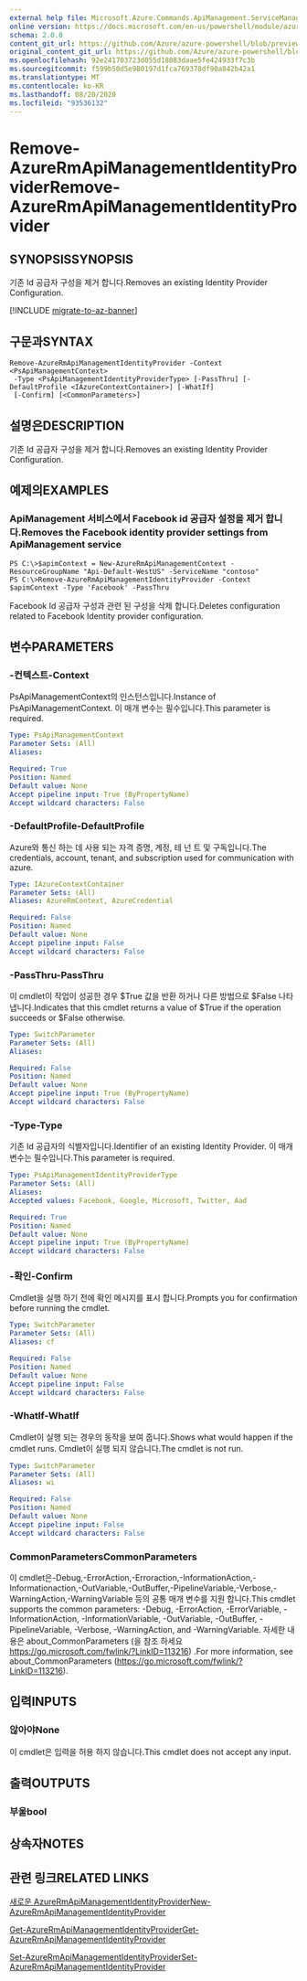 ```yaml
---
external help file: Microsoft.Azure.Commands.ApiManagement.ServiceManagement.dll-Help.xml
online version: https://docs.microsoft.com/en-us/powershell/module/azurerm.apimanagement/remove-azurermapimanagementidentityprovider
schema: 2.0.0
content_git_url: https://github.com/Azure/azure-powershell/blob/preview/src/ResourceManager/ApiManagement/Commands.ApiManagement/help/Remove-AzureRmApiManagementIdentityProvider.md
original_content_git_url: https://github.com/Azure/azure-powershell/blob/preview/src/ResourceManager/ApiManagement/Commands.ApiManagement/help/Remove-AzureRmApiManagementIdentityProvider.md
ms.openlocfilehash: 92e241703723d055d18083daae5fe424933f7c3b
ms.sourcegitcommit: f599b50d5e980197d1fca769378df90a842b42a1
ms.translationtype: MT
ms.contentlocale: ko-KR
ms.lasthandoff: 08/20/2020
ms.locfileid: "93536132"
---
```

# <span data-ttu-id="54912-101">Remove-AzureRmApiManagementIdentityProvider</span><span class="sxs-lookup"><span data-stu-id="54912-101">Remove-AzureRmApiManagementIdentityProvider</span></span>

## <span data-ttu-id="54912-102">SYNOPSIS</span><span class="sxs-lookup"><span data-stu-id="54912-102">SYNOPSIS</span></span>
<span data-ttu-id="54912-103">기존 Id 공급자 구성을 제거 합니다.</span><span class="sxs-lookup"><span data-stu-id="54912-103">Removes an existing Identity Provider Configuration.</span></span>

[!INCLUDE [migrate-to-az-banner](../../includes/migrate-to-az-banner.md)]

## <span data-ttu-id="54912-104">구문과</span><span class="sxs-lookup"><span data-stu-id="54912-104">SYNTAX</span></span>

```
Remove-AzureRmApiManagementIdentityProvider -Context <PsApiManagementContext>
 -Type <PsApiManagementIdentityProviderType> [-PassThru] [-DefaultProfile <IAzureContextContainer>] [-WhatIf]
 [-Confirm] [<CommonParameters>]
```

## <span data-ttu-id="54912-105">설명은</span><span class="sxs-lookup"><span data-stu-id="54912-105">DESCRIPTION</span></span>
<span data-ttu-id="54912-106">기존 Id 공급자 구성을 제거 합니다.</span><span class="sxs-lookup"><span data-stu-id="54912-106">Removes an existing Identity Provider Configuration.</span></span>

## <span data-ttu-id="54912-107">예제의</span><span class="sxs-lookup"><span data-stu-id="54912-107">EXAMPLES</span></span>

### <span data-ttu-id="54912-108">ApiManagement 서비스에서 Facebook id 공급자 설정을 제거 합니다.</span><span class="sxs-lookup"><span data-stu-id="54912-108">Removes the Facebook identity provider settings from ApiManagement service</span></span>
```
PS C:\>$apimContext = New-AzureRmApiManagementContext -ResourceGroupName "Api-Default-WestUS" -ServiceName "contoso"
PS C:\>Remove-AzureRmApiManagementIdentityProvider -Context $apimContext -Type 'Facebook' -PassThru
```

<span data-ttu-id="54912-109">Facebook Id 공급자 구성과 관련 된 구성을 삭제 합니다.</span><span class="sxs-lookup"><span data-stu-id="54912-109">Deletes configuration related to Facebook Identity provider configuration.</span></span>

## <span data-ttu-id="54912-110">변수</span><span class="sxs-lookup"><span data-stu-id="54912-110">PARAMETERS</span></span>

### <span data-ttu-id="54912-111">-컨텍스트</span><span class="sxs-lookup"><span data-stu-id="54912-111">-Context</span></span>
<span data-ttu-id="54912-112">PsApiManagementContext의 인스턴스입니다.</span><span class="sxs-lookup"><span data-stu-id="54912-112">Instance of PsApiManagementContext.</span></span>
<span data-ttu-id="54912-113">이 매개 변수는 필수입니다.</span><span class="sxs-lookup"><span data-stu-id="54912-113">This parameter is required.</span></span>

```yaml
Type: PsApiManagementContext
Parameter Sets: (All)
Aliases: 

Required: True
Position: Named
Default value: None
Accept pipeline input: True (ByPropertyName)
Accept wildcard characters: False
```

### <span data-ttu-id="54912-114">-DefaultProfile</span><span class="sxs-lookup"><span data-stu-id="54912-114">-DefaultProfile</span></span>
<span data-ttu-id="54912-115">Azure와 통신 하는 데 사용 되는 자격 증명, 계정, 테 넌 트 및 구독입니다.</span><span class="sxs-lookup"><span data-stu-id="54912-115">The credentials, account, tenant, and subscription used for communication with azure.</span></span>
 
```yaml
Type: IAzureContextContainer
Parameter Sets: (All)
Aliases: AzureRmContext, AzureCredential

Required: False
Position: Named
Default value: None
Accept pipeline input: False
Accept wildcard characters: False
```

### <span data-ttu-id="54912-116">-PassThru</span><span class="sxs-lookup"><span data-stu-id="54912-116">-PassThru</span></span>
<span data-ttu-id="54912-117">이 cmdlet이 작업이 성공한 경우 $True 값을 반환 하거나 다른 방법으로 $False 나타냅니다.</span><span class="sxs-lookup"><span data-stu-id="54912-117">Indicates that this cmdlet returns a value of $True if the operation succeeds or $False otherwise.</span></span>


```yaml
Type: SwitchParameter
Parameter Sets: (All)
Aliases: 

Required: False
Position: Named
Default value: None
Accept pipeline input: True (ByPropertyName)
Accept wildcard characters: False
```

### <span data-ttu-id="54912-118">-Type</span><span class="sxs-lookup"><span data-stu-id="54912-118">-Type</span></span>
<span data-ttu-id="54912-119">기존 Id 공급자의 식별자입니다.</span><span class="sxs-lookup"><span data-stu-id="54912-119">Identifier of an existing Identity Provider.</span></span>
<span data-ttu-id="54912-120">이 매개 변수는 필수입니다.</span><span class="sxs-lookup"><span data-stu-id="54912-120">This parameter is required.</span></span>

```yaml
Type: PsApiManagementIdentityProviderType
Parameter Sets: (All)
Aliases: 
Accepted values: Facebook, Google, Microsoft, Twitter, Aad

Required: True
Position: Named
Default value: None
Accept pipeline input: True (ByPropertyName)
Accept wildcard characters: False
```

### <span data-ttu-id="54912-121">-확인</span><span class="sxs-lookup"><span data-stu-id="54912-121">-Confirm</span></span>
<span data-ttu-id="54912-122">Cmdlet을 실행 하기 전에 확인 메시지를 표시 합니다.</span><span class="sxs-lookup"><span data-stu-id="54912-122">Prompts you for confirmation before running the cmdlet.</span></span>

```yaml
Type: SwitchParameter
Parameter Sets: (All)
Aliases: cf

Required: False
Position: Named
Default value: None
Accept pipeline input: False
Accept wildcard characters: False
```

### <span data-ttu-id="54912-123">-WhatIf</span><span class="sxs-lookup"><span data-stu-id="54912-123">-WhatIf</span></span>
<span data-ttu-id="54912-124">Cmdlet이 실행 되는 경우의 동작을 보여 줍니다.</span><span class="sxs-lookup"><span data-stu-id="54912-124">Shows what would happen if the cmdlet runs.</span></span> <span data-ttu-id="54912-125">Cmdlet이 실행 되지 않습니다.</span><span class="sxs-lookup"><span data-stu-id="54912-125">The cmdlet is not run.</span></span>

```yaml
Type: SwitchParameter
Parameter Sets: (All)
Aliases: wi

Required: False
Position: Named
Default value: None
Accept pipeline input: False
Accept wildcard characters: False
```

### <span data-ttu-id="54912-126">CommonParameters</span><span class="sxs-lookup"><span data-stu-id="54912-126">CommonParameters</span></span>
<span data-ttu-id="54912-127">이 cmdlet은-Debug,-ErrorAction,-Erroraction,-InformationAction,-Informationaction,-OutVariable,-OutBuffer,-PipelineVariable,-Verbose,-WarningAction,-WarningVariable 등의 공통 매개 변수를 지원 합니다.</span><span class="sxs-lookup"><span data-stu-id="54912-127">This cmdlet supports the common parameters: -Debug, -ErrorAction, -ErrorVariable, -InformationAction, -InformationVariable, -OutVariable, -OutBuffer, -PipelineVariable, -Verbose, -WarningAction, and -WarningVariable.</span></span> <span data-ttu-id="54912-128">자세한 내용은 about_CommonParameters (을 참조 하세요 https://go.microsoft.com/fwlink/?LinkID=113216) .</span><span class="sxs-lookup"><span data-stu-id="54912-128">For more information, see about_CommonParameters (https://go.microsoft.com/fwlink/?LinkID=113216).</span></span>

## <span data-ttu-id="54912-129">입력</span><span class="sxs-lookup"><span data-stu-id="54912-129">INPUTS</span></span>

### <span data-ttu-id="54912-130">않아야</span><span class="sxs-lookup"><span data-stu-id="54912-130">None</span></span>
<span data-ttu-id="54912-131">이 cmdlet은 입력을 허용 하지 않습니다.</span><span class="sxs-lookup"><span data-stu-id="54912-131">This cmdlet does not accept any input.</span></span>

## <span data-ttu-id="54912-132">출력</span><span class="sxs-lookup"><span data-stu-id="54912-132">OUTPUTS</span></span>

### <span data-ttu-id="54912-133">부울</span><span class="sxs-lookup"><span data-stu-id="54912-133">bool</span></span>

## <span data-ttu-id="54912-134">상속자</span><span class="sxs-lookup"><span data-stu-id="54912-134">NOTES</span></span>

## <span data-ttu-id="54912-135">관련 링크</span><span class="sxs-lookup"><span data-stu-id="54912-135">RELATED LINKS</span></span>

[<span data-ttu-id="54912-136">새로운 AzureRmApiManagementIdentityProvider</span><span class="sxs-lookup"><span data-stu-id="54912-136">New-AzureRmApiManagementIdentityProvider</span></span>](./New-AzureRmApiManagementIdentityProvider.md)

[<span data-ttu-id="54912-137">Get-AzureRmApiManagementIdentityProvider</span><span class="sxs-lookup"><span data-stu-id="54912-137">Get-AzureRmApiManagementIdentityProvider</span></span>](./Get-AzureRmApiManagementIdentityProvider.md)

[<span data-ttu-id="54912-138">Set-AzureRmApiManagementIdentityProvider</span><span class="sxs-lookup"><span data-stu-id="54912-138">Set-AzureRmApiManagementIdentityProvider</span></span>](./Set-AzureRmApiManagementIdentityProvider.md)

